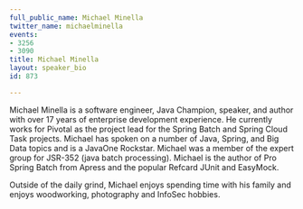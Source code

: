 ```yaml
---
full_public_name: Michael Minella
twitter_name: michaelminella
events:
- 3256
- 3090
title: Michael Minella
layout: speaker_bio
id: 873

---
```

Michael Minella is a software engineer, Java Champion, speaker, and author with over 17 years of enterprise development experience. He currently works for Pivotal as the project lead for the Spring Batch and Spring Cloud Task projects. Michael has spoken on a number of Java, Spring, and Big Data topics and is a JavaOne Rockstar. Michael was a member of the expert group for JSR-352 (java batch processing). Michael is the author of Pro Spring Batch from Apress and the popular Refcard JUnit and EasyMock.

Outside of the daily grind, Michael enjoys spending time with his family and enjoys woodworking, photography and InfoSec hobbies.